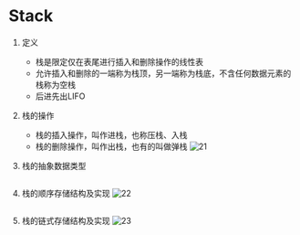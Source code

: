 # Stack

1. 定义
    + 栈是限定仅在表尾进行插入和删除操作的线性表
    + 允许插入和删除的一端称为栈顶，另一端称为栈底，不含任何数据元素的栈称为空栈
    + 后进先出LIFO

2. 栈的操作
    + 栈的插入操作，叫作进栈，也称压栈、入栈
    + 栈的删除操作，叫作出栈，也有的叫做弹栈
![21](https://github.com/Upmerge/Daily/blob/master/1.DataStructuresAndAlgorithms/0.DataStructures/0.Note/image/21.PNG)

3. 栈的抽象数据类型
~~~
~~~

4. 栈的顺序存储结构及实现
![22](https://github.com/Upmerge/Daily/blob/master/1.DataStructuresAndAlgorithms/0.DataStructures/0.Note/image/22.PNG)
~~~
~~~

5. 栈的链式存储结构及实现
![23](https://github.com/Upmerge/Daily/blob/master/1.DataStructuresAndAlgorithms/0.DataStructures/0.Note/image/23.PNG)
~~~
~~~